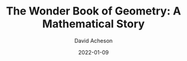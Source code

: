 ---
layout: post
title:  "The Wonder Book of Geometry: A Mathematical Story"
date:   2022-01-09
categories: Book Review
author: David Acheson
---
